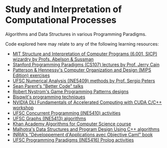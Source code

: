 Study and Interpretation of Computational Processes
====

Algorithms and Data Structures in various Programming Paradigms.

Code explored here may relate to any of the following learning resources:

- [MIT Structure and Interpretation of Computer Programs (6.001, SICP) wizardry by Profs. Abelson & Sussman](https://ocw.mit.edu/courses/electrical-engineering-and-computer-science/6-001-structure-and-interpretation-of-computer-programs-spring-2005/)
- [Stanford Programming Paradigms (CS107) lectures by Prof. Jerry Cain](https://www.youtube.com/playlist?list=PL9D558D49CA734A02)
- [Patterson & Hennessy's Computer Organization and Design (MIPS Edition) exercises](https://github.com/CalicoUFSC/biblioteca/blob/master/3a_fase/INE5411.md)
- [UFSC Numerical Analysis (INE5409) methods by Prof. Sergio Peters](http://sergiopeters.prof.ufsc.br/livro-calculo-numerico-computacional/)
- [Sean Parent's "Better Code" talks](https://www.youtube.com/watch?v=QGcVXgEVMJg)
- [Robert Nystrom's Game Programming Patterns designs](http://gameprogrammingpatterns.com/)
- [Bisqwit's programming techniques](https://www.youtube.com/user/Bisqwit)
- [NVIDIA DLI Fundamentals of Accelerated Computing with CUDA C/C++ workshop](https://courses.nvidia.com/courses/course-v1:DLI+C-AC-01+V1/info)
- [UFSC Concurrent Programming (INE5410) activities](https://planos.inf.ufsc.br/modulos/planos/visualizar.php?id=3001)
- [UFSC Graphs (INE5413) algorithms](https://www.geeksforgeeks.org/graph-data-structure-and-algorithms/)
- [Khan Academy Algorithms for Computer Science course](https://www.khanacademy.org/computing/computer-science/algorithms)
- [Malhotra's Data Structures and Program Design Using C++ algorithms](https://styluspub.presswarehouse.com/browse/book/9781683923701/Data-Structures-and-Program-Design-Using-C)
- [INRIA's "Développement d'Applications avec Objective Caml" book](https://packages.debian.org/buster/ocaml-book-fr)
- [UFSC Programming Paradigms (INE5416) Prolog activities](https://www.metalevel.at/prolog)
